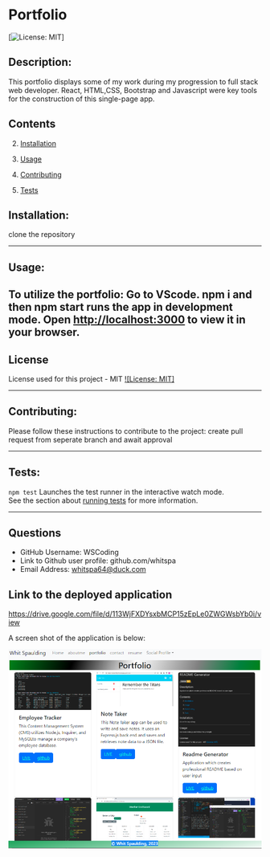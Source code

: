 # Portfolio

 [![License: MIT](https://img.shields.io/badge/License-MIT-yellow.svg)]
 
 ## Description:
 This portfolio displays some of my work during my progression to full stack web developer. React, HTML,CSS, Bootstrap and Javascript were key tools for the construction of this single-page app.

## Contents
  
  
  2. [Installation](#installation)
  
  3. [Usage](#usage)
  
  4. [Contributing](#contributing)
  
  5. [Tests](#tests)
  
  
## Installation:
  
  clone the repository
  
  ---
  
## Usage:
 
 To utilize the portfolio: Go to VScode. npm i and then npm start runs the app in development mode.
 Open [http://localhost:3000](http://localhost:3000) to view it in your browser.
  ---
 
  ## License
  
  License used for this project - MIT
  [![License: MIT]](https://opensource.org/licenses/MIT)
  
  ---
  
  ## Contributing:
  
  Please follow these instructions to contribute to the project:
  create pull request from seperate branch and await approval
  
  ---
  
  ## Tests:
  
   `npm test` Launches the test runner in the interactive watch mode.\
    See the section about [running tests](https://facebook.github.io/create-react-app/docs/running-tests) for more information.

  
  ---
  
 ## Questions
  
  * GitHub Username: WSCoding
  * Link to Github user profile: github.com/whitspa
  * Email Address: whitspa64@duck.com

## Link to the deployed application
https://drive.google.com/file/d/113WjFXDYsxbMCP15zEpLe0ZWGWsbYb0i/view
  
 
  A screen shot of the application is below:

<img src="portfolioscreenshot.png"
     alt="screenshot of deployed projects"
     style="float: left; margin-right: 10px;" />
